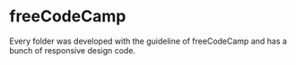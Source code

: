# freeCodeCamp

Every folder was developed with the guideline of freeCodeCamp and has a bunch of responsive design code.
